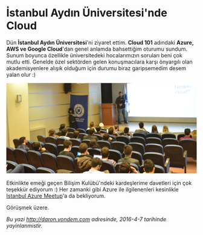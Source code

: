 # İstanbul Aydın Üniversitesi'nde Cloud 

Dün **İstanbul Aydın Üniversitesi**'ni ziyaret ettim. **Cloud 101** adındaki **Azure, AWS ve Google Cloud**'dan genel anlamda bahsettiğim oturumu sundum. Sunum boyunca özellikle üniversitedeki  hocalarımızın soruları beni çok mutlu etti. Genelde özel sektörden gelen konuşmacılara karşı önyargılı olan akademisyenlere alışık olduğum için durumu biraz garipsemedim desem yalan olur :)

![](media/Istanbul_Aydin_Universitesinde_Cloud/istanbul-aydin-universitesi.jpg)

Etkinlikte emeği geçen Bilişim Kulübü'ndeki kardeşlerime davetleri için çok teşekkür ediyorum :) Her zamanki gibi Azure ile ilgilenenleri kesinlikle [Istanbul Azure Meetup](http://www.meetup.com/Istanbul-Azure-Meetup/)'a da bekliyorum.

Görüşmek üzere.


*Bu yazi http://daron.yondem.com adresinde, 2016-4-7 tarihinde yayinlanmistir.*